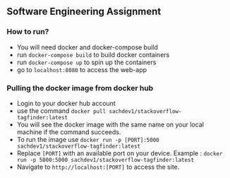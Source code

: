## Software Engineering Assignment

### How to run?

- You will need docker and docker-compose build
- run `docker-compose build` to build docker containers
- run `docker-compose up` to spin up the containers
- go to `localhost:8080` to access the web-app

### Pulling the docker image from docker hub

- Login to your docker hub account
- use the command `docker pull sachdev1/stackoverflow-tagfinder:latest`
- You will see the docker image with the same name on your local machine if the command succeeds.
- To run the image use `docker run -p [PORT]:5000 sachdev1/stackoverflow-tagfinder:latest`
- Replace `[PORT]` with an available port on your device. Example : `docker run -p 5000:5000 sachdev1/stackoverflow-tagfinder:latest`
- Navigate to `http://localhost:[PORT]` to access the site.
